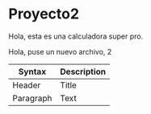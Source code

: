 # Proyecto2
Hola, esta es una calculadora super pro.

Hola, puse un nuevo archivo, 2

| Syntax | Description |
| ----------- | ----------- |
| Header | Title |
| Paragraph | Text |
